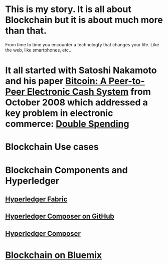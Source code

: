 # This is my story. It is all about Blockchain but it is about much more than that.
From time to time you encounter a technologty that changes your life. Like the web, like smartphones, etc..

# It all started with Satoshi Nakamoto and his paper [Bitcoin: A Peer-to-Peer Electronic Cash System](https://bitcoin.org/bitcoin.pdf) from October 2008 which addressed a key problem in electronic commerce: [Double Spending](http://www.investopedia.com/terms/d/doublespending.asp)

# Blockchain Use cases

# Blockchain Components and Hyperledger
## [Hyperledger Fabric](https://github.com/hyperledger/fabric)
## [Hyperledger Composer on GitHub](https://github.com/hyperledger/composer)
## [Hyperledger Composer](https://hyperledger.github.io/composer/)

# [Blockchain on Bluemix](https://console.bluemix.net/catalog/services/blockchain/)


